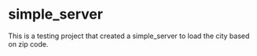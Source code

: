 # simple_server
This is a testing project that created a simple_server to load the city based on zip code.
